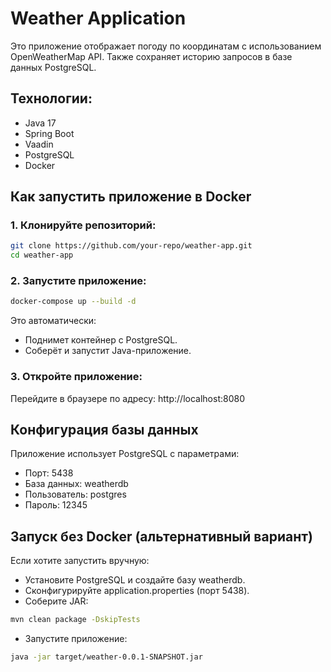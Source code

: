 # Weather Application

Это приложение отображает погоду по координатам с использованием OpenWeatherMap API. Также сохраняет историю запросов в базе данных PostgreSQL.

## Технологии:
- Java 17
- Spring Boot
- Vaadin
- PostgreSQL
- Docker

## Как запустить приложение в Docker

### 1. Клонируйте репозиторий:
```bash
git clone https://github.com/your-repo/weather-app.git
cd weather-app
```
### 2. Запустите приложение:
```bash
docker-compose up --build -d
```
Это автоматически:

- Поднимет контейнер с PostgreSQL.
- Соберёт и запустит Java-приложение.

### 3. Откройте приложение:
Перейдите в браузере по адресу:
http://localhost:8080

## Конфигурация базы данных
Приложение использует PostgreSQL с параметрами:

- Порт: 5438
- База данных: weatherdb
- Пользователь: postgres
- Пароль: 12345
## Запуск без Docker (альтернативный вариант)
Если хотите запустить вручную:

- Установите PostgreSQL и создайте базу weatherdb.
- Сконфигурируйте application.properties (порт 5438).
- Соберите JAR:
```bash
mvn clean package -DskipTests
```
- Запустите приложение:
```bash
java -jar target/weather-0.0.1-SNAPSHOT.jar
```